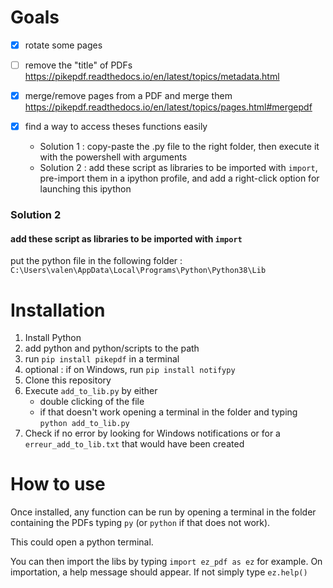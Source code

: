 # Goals
- [x] rotate some pages
- [ ] remove the "title" of PDFs
	https://pikepdf.readthedocs.io/en/latest/topics/metadata.html
	
- [x] merge/remove pages from a PDF and merge them
	https://pikepdf.readthedocs.io/en/latest/topics/pages.html#mergepdf
- [x] find a way to access theses functions easily
	- Solution 1 : copy-paste the .py file to the right folder, then execute it with the powershell with arguments
	- Solution 2 : add these script as libraries to be imported with `import`, pre-import them in a ipython profile, and add a right-click option for launching this ipython

### Solution 2

#### add these script as libraries to be imported with `import`
put the python file in the following folder : `C:\Users\valen\AppData\Local\Programs\Python\Python38\Lib`

# Installation

1) Install Python
1) add python and python/scripts to the path
1) run `pip install pikepdf` in a terminal
1) optional : if on Windows, run `pip install notifypy`
1) Clone this repository
1) Execute `add_to_lib.py` by either
	- double clicking of the file
	- if that doesn't work opening a terminal in the folder and typing `python add_to_lib.py`
1) Check if no error by looking for Windows notifications or for a `erreur_add_to_lib.txt` that would have been created

# How to use

Once installed, any function can be run by opening a terminal in the folder containing the PDFs typing `py` (or `python` if that does not work).

This could open a python terminal.

You can then import the libs by typing `import ez_pdf as ez` for example.
On importation, a help message should appear. If not simply type `ez.help()` 

